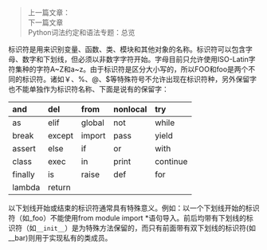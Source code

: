 > 上一篇文章：  
> 下一篇文章  
> Python词法约定和语法专题：总览

标识符是用来识别变量、函数、类、模块和其他对象的名称。标识符可以包含字母、数字和下划线，但必须以非数字字符开始。字母目前只允许使用ISO-Latin字符集种的字符A~Z和a~z。由于标识符是区分大小写的，所以FOO和foo是两个不同的标识符。诸如￥、%、@、$等特殊符号不允许出现在标识符种，另外保留字也不能单独作为标识符名称、下面是说有的保留字：

| and | del | from | nonlocal | try |
| :--- | :--- | :--- | :--- | :--- |
| as | elif | global | not | while |
| break | except | import | pass | yield |
| assert | else | if | or | with |
| class | exec | in | print | continue |
| finally | is | raise | def | for |
| lambda | return |  |  |  |

以下划线开始或结束的标识符通常具有特殊意义。例如：以一个下划线开始的标识符（如_foo）不能使用from module import \*语句导入。前后均带有下划线的标识符（如`__init__`）是为特殊方法保留的，而只有前面带有双下划线的标识符(如__bar)则用于实现私有的类成员。

